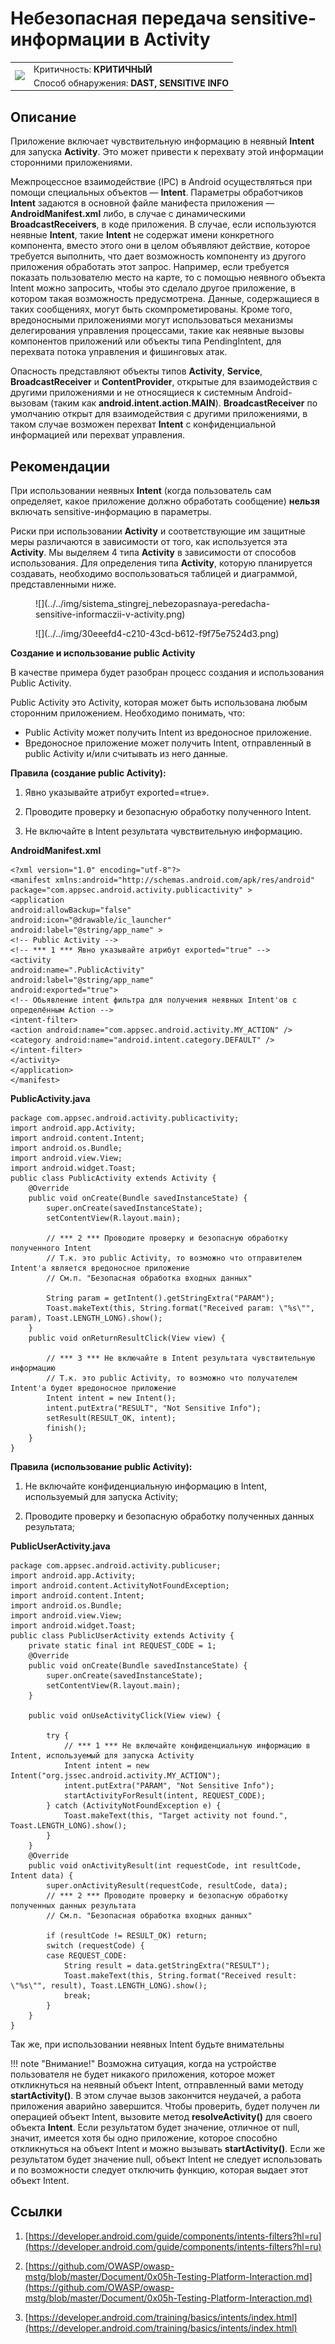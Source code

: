 # Небезопасная передача sensitive-информации в Activity

<table class='noborder'>
    <colgroup>
      <col/>
      <col/>
    </colgroup>
    <tbody>
      <tr>
        <td rowspan="2"><img src="../../../img/defekt_kritichnyj.png"/></td>
        <td>Критичность:<strong> КРИТИЧНЫЙ</strong></td>
      </tr>
      <tr>
        <td>Способ обнаружения:<strong> DAST, SENSITIVE INFO</strong></td>
      </tr>
    </tbody>
</table>

## Описание

Приложение включает чувствительную информацию в неявный **Intent** для запуска **Activity**. Это может привести к перехвату этой информации сторонними приложениями.

Межпроцессное взаимодействие (IPC) в Android осуществляться при помощи специальных объектов — **Intent**. Параметры обработчиков **Intent** задаются в основной файле манифеста приложения — **AndroidManifest.xml** либо, в случае с динамическими **BroadcastReceivers**, в коде приложения. В случае, если используются неявные **Intent**, такие **Intent** не содержат имени конкретного компонента, вместо этого они в целом объявляют действие, которое требуется выполнить, что дает возможность компоненту из другого приложения обработать этот запрос. Например, если требуется показать пользователю место на карте, то с помощью неявного объекта Intent можно запросить, чтобы это сделало другое приложение, в котором такая возможность предусмотрена. Данные, содержащиеся в таких сообщениях, могут быть скомпрометированы. Кроме того, вредоносными приложениями могут использоваться механизмы делегирования управления процессами, такие как неявные вызовы компонентов приложений или объекты типа PendingIntent, для перехвата потока управления и фишинговых атак.

Опасность представляют объекты типов **Activity**, **Service**, **BroadcastReceiver** и **ContentProvider**, открытые для взаимодействия с другими приложениями и не относящиеся к системным Android-вызовам (таким как **android.intent.action.MAIN**). **BroadcastReceiver** по умолчанию открыт для взаимодействия с другими приложениями, в таком случае возможен перехват **Intent** с конфиденциальной информацией или перехват управления.

## Рекомендации

При использовании неявных **Intent** (когда пользователь сам определяет, какое приложение должно обработать сообщение) **нельзя** включать sensitive-информацию в параметры.

Риски при использовании **Activity** и соответствующие им защитные меры различаются в зависимости от того, как используется эта **Activity**. Мы выделяем 4 типа **Activity** в зависимости от способов использования. Для определения типа **Activity**, которую планируется создавать, необходимо воспользоваться таблицей и диаграммой, представленными ниже.

<figure markdown>
![](../../img/sistema_stingrej_nebezopasnaya-peredacha-sensitive-informaczii-v-activity.png)
</figure>

<figure markdown>
![](../../img/30eeefd4-c210-43cd-b612-f9f75e7524d3.png)
</figure>

**Создание и использование public Activity**

В качестве примера будет разобран процесс создания и использования Public Activity.

Public Activity это Activity, которая может быть использована любым сторонним приложением. Необходимо понимать, что:

* Public Activity может получить Intent из вредоносное приложение.
* Вредоносное приложение может получить Intent, отправленный в public Activity и/или считывать из него данные.

**Правила (создание public Activity):**

1. Явно указывайте атрибут exported=«true».

2. Проводите проверку и безопасную обработку полученного Intent.

3. Не включайте в Intent результата чувствительную информацию.

**AndroidManifest.xml**

    <?xml version="1.0" encoding="utf-8"?>
    <manifest xmlns:android="http://schemas.android.com/apk/res/android"
    package="com.appsec.android.activity.publicactivity" >
    <application
    android:allowBackup="false"
    android:icon="@drawable/ic_launcher"
    android:label="@string/app_name" >
    <!-- Public Activity -->
    <!-- *** 1 *** Явно указывайте атрибут exported="true" -->
    <activity
    android:name=".PublicActivity"
    android:label="@string/app_name"
    android:exported="true">
    <!-- Обьявление intent фильтра для получения неявных Intent'ов с определённым Action -->
    <intent-filter>
    <action android:name="com.appsec.android.activity.MY_ACTION" />
    <category android:name="android.intent.category.DEFAULT" />
    </intent-filter>
    </activity>
    </application>
    </manifest>

**PublicActivity.java**

    package com.appsec.android.activity.publicactivity;
    import android.app.Activity;
    import android.content.Intent;
    import android.os.Bundle;
    import android.view.View;
    import android.widget.Toast;
    public class PublicActivity extends Activity {
        @Override
        public void onCreate(Bundle savedInstanceState) {
            super.onCreate(savedInstanceState);
            setContentView(R.layout.main);
            
            // *** 2 *** Проводите проверку и безопасную обработку полученного Intent
            // Т.к. это public Activity, то возможно что отправителем Intent'a является вредоносное приложение
            // См.п. "Безопасная обработка входных данных"
            
            String param = getIntent().getStringExtra("PARAM");
            Toast.makeText(this, String.format("Received param: \"%s\"", param), Toast.LENGTH_LONG).show();
        }
        public void onReturnResultClick(View view) {
            
            // *** 3 *** Не включайте в Intent результата чувствительную информацию
            // Т.к. это public Activity, то возможно что получателем Intent'a будет вредоносное приложение
            Intent intent = new Intent();
            intent.putExtra("RESULT", "Not Sensitive Info");
            setResult(RESULT_OK, intent);
            finish();
        }
    }

**Правила (использование public Activity):**

1. Не включайте конфиденциальную информацию в Intent, используемый для запуска Activity;

2. Проводите проверку и безопасную обработку полученных данных результата;

**PublicUserActivity.java**

    package com.appsec.android.activity.publicuser;
    import android.app.Activity;
    import android.content.ActivityNotFoundException;
    import android.content.Intent;
    import android.os.Bundle;
    import android.view.View;
    import android.widget.Toast;
    public class PublicUserActivity extends Activity {
        private static final int REQUEST_CODE = 1;
        @Override
        public void onCreate(Bundle savedInstanceState) {
            super.onCreate(savedInstanceState);
            setContentView(R.layout.main);
        }
        
        public void onUseActivityClick(View view) {
            
            try {
                // *** 1 *** Не включайте конфиденциальную информацию в Intent, используемый для запуска Activity
                Intent intent = new Intent("org.jssec.android.activity.MY_ACTION");
                intent.putExtra("PARAM", "Not Sensitive Info");
                startActivityForResult(intent, REQUEST_CODE);
            } catch (ActivityNotFoundException e) {
                Toast.makeText(this, "Target activity not found.", Toast.LENGTH_LONG).show();
            }
        }
        @Override
        public void onActivityResult(int requestCode, int resultCode, Intent data) {
            super.onActivityResult(requestCode, resultCode, data);
            // *** 2 *** Проводите проверку и безопасную обработку полученных данных результата
            // См.п. "Безопасная обработка входных данных"
            
            if (resultCode != RESULT_OK) return;
            switch (requestCode) {
            case REQUEST_CODE:
                String result = data.getStringExtra("RESULT");
                Toast.makeText(this, String.format("Received result: \"%s\"", result), Toast.LENGTH_LONG).show();
                break;
            }
        }
    }

Так же, при использовании неявных Intent будьте внимательны

!!! note "Внимание!"
    Возможна ситуация, когда на устройстве пользователя не будет никакого приложения, которое может откликнуться на неявный объект Intent, отправленный вами методу **startActivity()**. В этом случае вызов закончится неудачей, а работа приложения аварийно завершится. Чтобы проверить, будет получен ли операцией объект Intent, вызовите метод **resolveActivity()** для своего объекта **Intent**. Если результатом будет значение, отличное от null, значит, имеется хотя бы одно приложение, которое способно откликнуться на объект Intent и можно вызывать **startActivity()**. Если же результатом будет значение null, объект Intent не следует использовать и по возможности следует отключить функцию, которая выдает этот объект Intent.

## Ссылки

1. [https://developer.android.com/guide/components/intents-filters?hl=ru](https://developer.android.com/guide/components/intents-filters?hl=ru)

2. [https://github.com/OWASP/owasp-mstg/blob/master/Document/0x05h-Testing-Platform-Interaction.md](https://github.com/OWASP/owasp-mstg/blob/master/Document/0x05h-Testing-Platform-Interaction.md)

3. [https://developer.android.com/training/basics/intents/index.html](https://developer.android.com/training/basics/intents/index.html)